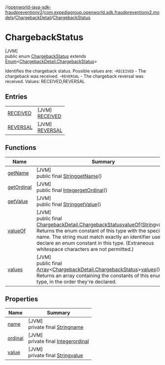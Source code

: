 //[openworld-java-sdk-fraudpreventionv2](../../../../index.md)/[com.expediagroup.openworld.sdk.fraudpreventionv2.models](../../index.md)/[ChargebackDetail](../index.md)/[ChargebackStatus](index.md)

# ChargebackStatus

[JVM]\
public enum [ChargebackStatus](index.md) extends [Enum](https://docs.oracle.com/javase/8/docs/api/java/lang/Enum.html)&lt;[ChargebackDetail.ChargebackStatus](index.md)&gt;

Identifies the chargeback status. Possible values are: -`RECEIVED` - The chargeback was received. -`REVERSAL` - The chargeback reversal was received. Values: RECEIVED,REVERSAL

## Entries

| | |
|---|---|
| [RECEIVED](-r-e-c-e-i-v-e-d/index.md) | [JVM]<br>[RECEIVED](-r-e-c-e-i-v-e-d/index.md) |
| [REVERSAL](-r-e-v-e-r-s-a-l/index.md) | [JVM]<br>[REVERSAL](-r-e-v-e-r-s-a-l/index.md) |

## Functions

| Name | Summary |
|---|---|
| [getName](index.md#931391594%2FFunctions%2F-1883119931) | [JVM]<br>public final [String](https://docs.oracle.com/javase/8/docs/api/java/lang/String.html)[getName](index.md#931391594%2FFunctions%2F-1883119931)() |
| [getOrdinal](index.md#1072574100%2FFunctions%2F-1883119931) | [JVM]<br>public final [Integer](https://docs.oracle.com/javase/8/docs/api/java/lang/Integer.html)[getOrdinal](index.md#1072574100%2FFunctions%2F-1883119931)() |
| [getValue](get-value.md) | [JVM]<br>public final [String](https://docs.oracle.com/javase/8/docs/api/java/lang/String.html)[getValue](get-value.md)() |
| [valueOf](value-of.md) | [JVM]<br>public final [ChargebackDetail.ChargebackStatus](index.md)[valueOf](value-of.md)([String](https://docs.oracle.com/javase/8/docs/api/java/lang/String.html)value)<br>Returns the enum constant of this type with the specified name. The string must match exactly an identifier used to declare an enum constant in this type. (Extraneous whitespace characters are not permitted.) |
| [values](values.md) | [JVM]<br>public final [Array](https://kotlinlang.org/api/latest/jvm/stdlib/kotlin/-array/index.html)&lt;[ChargebackDetail.ChargebackStatus](index.md)&gt;[values](values.md)()<br>Returns an array containing the constants of this enum type, in the order they're declared. |

## Properties

| Name | Summary |
|---|---|
| [name](../../-verification-type/_3_-d-s/index.md#-372974862%2FProperties%2F-1883119931) | [JVM]<br>private final [String](https://docs.oracle.com/javase/8/docs/api/java/lang/String.html)[name](../../-verification-type/_3_-d-s/index.md#-372974862%2FProperties%2F-1883119931) |
| [ordinal](../../-verification-type/_3_-d-s/index.md#-739389684%2FProperties%2F-1883119931) | [JVM]<br>private final [Integer](https://docs.oracle.com/javase/8/docs/api/java/lang/Integer.html)[ordinal](../../-verification-type/_3_-d-s/index.md#-739389684%2FProperties%2F-1883119931) |
| [value](-r-e-v-e-r-s-a-l/index.md#-1234679421%2FProperties%2F-1883119931) | [JVM]<br>private final [String](https://docs.oracle.com/javase/8/docs/api/java/lang/String.html)[value](-r-e-v-e-r-s-a-l/index.md#-1234679421%2FProperties%2F-1883119931) |

